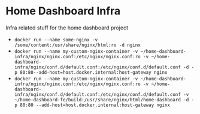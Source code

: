 # Home Dashboard Infra

Infra related stuff for the home dashboard project

- `docker run --name some-nginx -v /some/content:/usr/share/nginx/html:ro -d nginx`
- `docker run --name my-custom-nginx-container -v ~/home-dashboard-infra/nginx/nginx.conf:/etc/nginx/nginx.conf:ro -v ~/home-dashboard-infra/nginx/conf.d/default.conf:/etc/nginx/conf.d/default.conf -d -p 80:80--add-host=host.docker.internal:host-gateway nginx`
- `docker run --name my-custom-nginx-container -v ~/home-dashboard-infra/nginx/nginx.conf:/etc/nginx/nginx.conf:ro -v ~/home-dashboard-infra/nginx/conf.d/default.conf:/etc/nginx/conf.d/default.conf -v ~/home-dashboard-fe/build:/usr/share/nginx/html/home-dashboard -d -p 80:80 --add-host=host.docker.internal:host-gateway nginx`